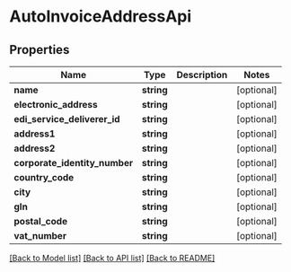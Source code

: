 # AutoInvoiceAddressApi

## Properties
Name | Type | Description | Notes
------------ | ------------- | ------------- | -------------
**name** | **string** |  | [optional] 
**electronic_address** | **string** |  | [optional] 
**edi_service_deliverer_id** | **string** |  | [optional] 
**address1** | **string** |  | [optional] 
**address2** | **string** |  | [optional] 
**corporate_identity_number** | **string** |  | [optional] 
**country_code** | **string** |  | [optional] 
**city** | **string** |  | [optional] 
**gln** | **string** |  | [optional] 
**postal_code** | **string** |  | [optional] 
**vat_number** | **string** |  | [optional] 

[[Back to Model list]](../README.md#documentation-for-models) [[Back to API list]](../README.md#documentation-for-api-endpoints) [[Back to README]](../README.md)


